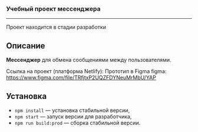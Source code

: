 ### Учебный проект мессенджера 

---

Проект находится в стадии разработки

## Описание

**Мессенджер** для обмена сообщениями между пользователями.

Ссылка на проект (платформа Netlify): 
Прототип в Figma figma: https://www.figma.com/file/TRfjtxP2UQZFDYNeuMrMbU/YAP

## Установка

- `npm install` — установка стабильной версии,
- `npm start` — запуск версии для разработчика,
- `npm run build:prod` — сборка стабильной версии.

